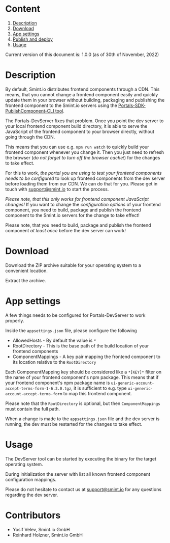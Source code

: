 Content
=======
1. [Description](#description)
1. [Download](#download)
1. [App settings](#app-settings)
1. [Publish and deploy](#publish-and-deploy)
1. [Usage](#usage)

Current version of this document is: 1.0.0 (as of 30th of November, 2022)

Description
===========

By default, Smint.io distributes frontend components through a CDN. This means, that you cannot change a frontend component easily
and quickly update them in your browser without building, packaging and publishing the frontend component to the Smint.io servers
using the [Portals-SDK-PublishComponent-CLI tool](../../Portals-SDK-PublishComponent-CLI/Release/).

The Portals-DevServer fixes that problem. Once you point the dev server to your local frontend component build directory, it is able to
serve the JavaScript of the frontend component to your browser directly, without going through the CDN.

This means that you can use e.g. `npm run watch` to quickly build your frontend component whenever you change it. Then you just need
to refresh the browser (*do not forget to turn off the browser cache!*) for the changes to take effect.

For this to work, *the portal you are using to test your frontend components needs to be configured* to look up frontend components
from the dev server before loading them from our CDN. We can do that for you. Please get in touch with [support@smint.io](mailto:support@smint.io)
to start the process.

*Please note, that this only works for frontend component JavaScript changes!* If you want to change the *configuration options* of
your frontend component, you need to build, package and publish the frontend component to the Smint.io servers for the change to take
effect!

Please note, that you need to build, package and publish the frontend component *at least once* before the dev server can work!

Download
========

Download the ZIP archive suitable for your operating system to a convenient location.

Extract the archive.

App settings
============

A few things needs to be configured for Portals-DevServer to work properly.

Inside the `appsettings.json` file, please configure the following

- AllowedHosts - By default the value is `*`
- RootDirectory - This is the base path of the build location of your frontend components
- ComponentMappings - A key pair mapping the frontend component to its location relative to the `RootDirectory`

Each ComponentMapping key should be considered like a `*[KEY]*` filter on the name of your frontend component's npm package.
This means that if your frontend component's npm package name is `ui-generic-account-accept-terms-form-1-6.3.0.tgz`, it is sufficient
to e.g. type `ui-generic-account-accept-terms-form` to map this frontend component.

Please note that the `RootDirectory` is optional, but then `ComponentMappings` must contain the full path.

When a change is made to the `appsettings.json` file and the dev server is running, the dev must be restarted for the changes to take effect.

Usage
=====

The DevServer tool can be started by executing the binary for the target operating system.

During initialization the server with list all known frontend component configuration mappings.

Please do not hesitate to contact us at [support@smint.io](mailto:support@smint.io) for any questions regarding the dev server.

Contributors
============

- Yosif Velev, Smint.io GmbH
- Reinhard Holzner, Smint.io GmbH